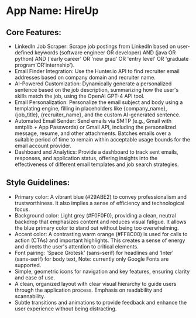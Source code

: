 # **App Name**: HireUp

## Core Features:

- LinkedIn Job Scraper: Scrape job postings from LinkedIn based on user-defined keywords (software engineer OR developer) AND (java OR python) AND ('early career' OR 'new grad' OR 'entry level' OR 'graduate program'OR'internship').
- Email Finder Integration: Use the Hunter.io API to find recruiter email addresses based on company domain and recruiter name.
- AI-Powered Customization: Dynamically generate a personalized sentence based on the job description, summarizing how the user's skills match the job, using the OpenAI GPT-4 API tool.
- Email Personalization: Personalize the email subject and body using a templating engine, filling in placeholders like {company_name}, {job_title}, {recruiter_name}, and the custom AI-generated sentence.
- Automated Email Sender: Send emails via SMTP (e.g., Gmail with smtplib + App Passwords) or Gmail API, including the personalized message, resume, and other attachments. Batches emails over a suitable period of time to remain within acceptable usage bounds for the email account provider.
- Dashboard and Analytics: Provide a dashboard to track sent emails, responses, and application status, offering insights into the effectiveness of different email templates and job search strategies.

## Style Guidelines:

- Primary color: A vibrant blue (#29ABE2) to convey professionalism and trustworthiness. It also implies a sense of efficiency and technological focus.
- Background color: Light grey (#F0F0F0), providing a clean, neutral backdrop that emphasizes content and reduces visual fatigue. It allows the blue primary color to stand out without being too overwhelming.
- Accent color: A contrasting warm orange (#FF8C00) is used for calls to action (CTAs) and important highlights. This creates a sense of energy and directs the user's attention to critical elements.
- Font pairing: 'Space Grotesk' (sans-serif) for headlines and 'Inter' (sans-serif) for body text, Note: currently only Google Fonts are supported.
- Simple, geometric icons for navigation and key features, ensuring clarity and ease of use.
- A clean, organized layout with clear visual hierarchy to guide users through the application process. Emphasis on readability and scannability.
- Subtle transitions and animations to provide feedback and enhance the user experience without being distracting.